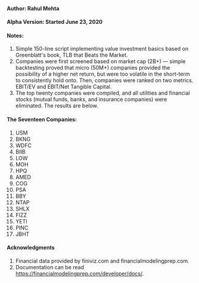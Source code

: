 #### Author: Rahul Mehta
#### Alpha Version: Started June 23, 2020
#### Notes:
1. Simple 150-line script implementing value investment basics based on Greenblatt's book, TLB that Beats the Market.
2. Companies were first screened based on market cap (2B+) — simple backtesting proved that micro (50M+) companies provided the possibility of a higher net return, but were too volatile in the short-term to consistently hold onto. Then, companies were ranked on two metrics. EBIT/EV and EBIT/Net Tangible Capital. 
3. The top twenty companies were compiled, and all utilities and financial stocks (mutual funds, banks, and insurance companies) were eliminated. The results are below.

#### The Seventeen Companies:
1. USM
2. BKNG
3. WDFC
4. BIIB
5. LOW
6. MOH
7. HPQ
8. AMED
9. COG
10. PSA
11. BBY
12. NTAP
13. SHLX
14. FIZZ
15. YETI
16. PINC
17. JBHT

#### Acknowledgments
1. Financial data provided by finiviz.com and financialmodelingprep.com.
2. Documentation can be read https://financialmodelingprep.com/developer/docs/.

